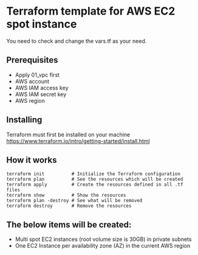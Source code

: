 # Terraform template for AWS EC2 spot instance
You need to check and change the vars.tf as your need.

## Prerequisites
- Apply 01_vpc first
- AWS account
- AWS IAM access key
- AWS IAM secret key
- AWS region

## Installing
Terraform must first be installed on your machine
https://www.terraform.io/intro/getting-started/install.html

## How it works
```
terraform init          # Initialize the Terraform configuration
terraform plan          # See the resources which will be created
terraform apply         # Create the resources defined in all .tf files
terraform show          # Show the resources
terraform plan -destroy # See what will be removed
terraform destroy       # Remove the resources
```

## The below items will be created:
- Multi spot EC2 instances (root volume size is 30GB) in private subnets
- One EC2 Instance per availability zone (AZ) in the current AWS region